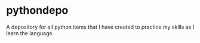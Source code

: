 # pythondepo
A depository for all python items that I have created to practice my skills as I learn the language.
